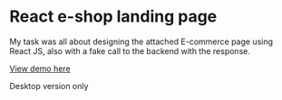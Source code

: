 # React e-shop landing page

My task was all about designing the attached E-commerce page using React JS,
also with a fake call to the backend with the response.

[View demo here](https://nykolyn.github.io/react-e-shop-landing/)

Desktop version only

